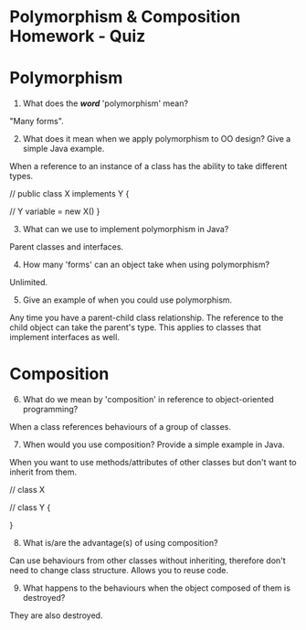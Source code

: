 # Polymorphism & Composition Homework - Quiz

# Polymorphism

1. What does the ___word___ 'polymorphism' mean?

"Many forms".

2. What does it mean when we apply polymorphism to OO design? Give a simple Java example.

When a reference to an instance of a class has the ability to take different types.

// public class X implements Y {

// Y variable = new X() }


3. What can we use to implement polymorphism in Java?

Parent classes and interfaces.

4. How many 'forms' can an object take when using polymorphism?

Unlimited.

5. Give an example of when you could use polymorphism.

Any time you have a parent-child class relationship. The reference to the child object can take the parent's type.
This applies to classes that implement interfaces as well.



# Composition

6. What do we mean by 'composition' in reference to object-oriented programming?

When a class references behaviours of a group of classes.

7. When would you use composition? Provide a simple example in Java.

When you want to use methods/attributes of other classes but don't want to inherit from them.

// class X

// class Y {

}



8. What is/are the advantage(s) of using composition?

Can use behaviours from other classes without inheriting, therefore don't need to change class structure.
Allows you to reuse code.

9. What happens to the behaviours when the object composed of them is destroyed?

They are also destroyed.
